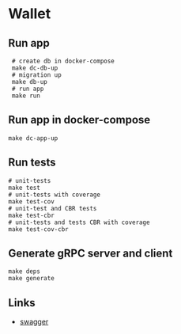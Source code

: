 #  Wallet

## Run app
```shell
 # create db in docker-compose
 make dc-db-up
 # migration up
 make db-up
 # run app
 make run
 ```

## Run app in docker-compose
 ```shell
 make dc-app-up
 ```

## Run tests
```shell
# unit-tests
make test
# unit-tests with coverage
make test-cov
# unit-test and CBR tests
make test-cbr
# unit-tests and tests CBR with coverage
make test-cov-cbr
```

## Generate gRPC server and client
```shell
make deps
make generate
```

## Links
 - [swagger](http://localhost:8080/swagger/)